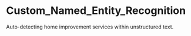 # Custom_Named_Entity_Recognition
Auto-detecting home improvement services within unstructured text.
